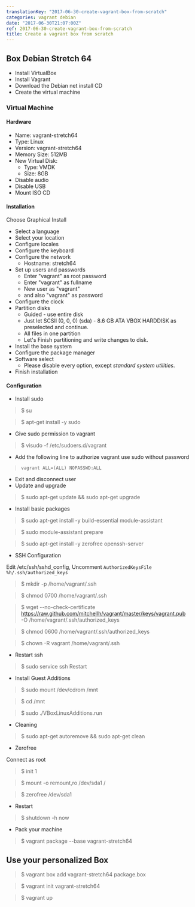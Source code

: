 ```yaml
---
translationKey: "2017-06-30-create-vagrant-box-from-scratch"
categories: vagrant debian
date: "2017-06-30T21:07:00Z"
ref: 2017-06-30-create-vagrant-box-from-scratch
title: Create a vagrant box from scratch
---
```


## Box Debian Stretch 64

*   Install VirtualBox
*   Install Vagrant
*   Download the Debian net install CD
*   Create the virtual machine

### Virtual Machine

#### Hardware
*   Name: vagrant-stretch64
*   Type: Linux
*   Version: vagrant-stretch64
*   Memory Size: 512MB
*   New Virtual Disk:
    *   Type: VMDK
    *   Size: 8GB
*   Disable audio
*   Disable USB
*   Mount ISO CD

#### Installation
Choose Graphical Install
*   Select a language
*   Select your location
*   Configure locales
*   Configure the keyboard
*   Configure the network
    *   Hostname: stretch64
*   Set up users and passwords
    *   Enter "vagrant" as root password
    *   Enter "vagrant" as fullname
    *   New user as "vagrant"
    *   and also "vagrant" as password
*   Configure the clock
*   Partition disks
    *   Guided - use entire disk
    *   Just let SCSIl (0, 0, 0) (sda) - 8.6 GB ATA VBOX HARDDISK as preselected and continue.
    *   All files in one partition
    *   Let's Finish partitioning and write changes to disk.
*   Install the base system
*   Configure the package manager
*   Software select
    *   Please disable every option, except *standard system utilities*.
*   Finish installation

#### Configuration
*   Install sudo

 > $ su

 > $ apt-get install -y sudo

*   Give sudo permission to vagrant

 > $ visudo -f /etc/sudoers.d/vagrant

*   Add the following line to authorize vagrant use sudo without password
 > `vagrant ALL=(ALL) NOPASSWD:ALL`

*   Exit and disconnect user
*   Update and upgrade

 > $ sudo apt-get update && sudo apt-get upgrade

*   Install basic packages

 > $ sudo apt-get install -y build-essential module-assistant

 > $ sudo module-assistant prepare

 > $ sudo apt-get install -y zerofree openssh-server

 *   SSH Configuration

 Edit /etc/ssh/sshd_config, Uncomment `AuthorizedKeysFile %h/.ssh/authorized_keys`

 > $ mkdir -p /home/vagrant/.ssh

 > $ chmod 0700 /home/vagrant/.ssh

 > $ wget --no-check-certificate \
  https://raw.github.com/mitchellh/vagrant/master/keys/vagrant.pub \
  -O /home/vagrant/.ssh/authorized_keys

 > $ chmod 0600 /home/vagrant/.ssh/authorized_keys

 > $ chown -R vagrant /home/vagrant/.ssh

*   Restart ssh

 > $ sudo service ssh Restart

*   Install Guest Additions

 > $ sudo mount /dev/cdrom /mnt

 > $ cd /mnt

 > $ sudo ./VBoxLinuxAdditions.run

*   Cleaning

 > $ sudo apt-get autoremove && sudo apt-get clean

*   Zerofree

  Connect as root

 > $ init 1

 > $ mount -o remount,ro /dev/sda1 /

 > $ zerofree /dev/sda1

*   Restart

 > $ shutdown -h now

*   Pack your machine

 > $ vagrant package --base vagrant-stretch64

## Use your personalized Box

> $ vagrant box add vagrant-stretch64 package.box

> $ vagrant init vagrant-stretch64

> $ vagrant up